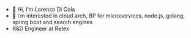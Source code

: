- 👋 Hi, I’m Lorenzo Di Cola
- 👀 I’m interested in cloud arch, BP for microservices, node.js, golang, spring boot and search engines
- R&D Engineer at Retex

<!---
Bridge98/Bridge98 is a ✨ special ✨ repository because its `README.md` (this file) appears on your GitHub profile.
You can click the Preview link to take a look at your changes.
--->
